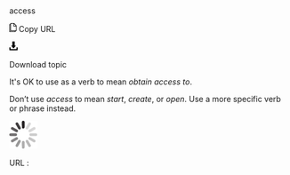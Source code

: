 ﻿# 

access

![Copy URL](media/access/Copy.png)
Copy URL

![Download](media/access/Download.png)

Download topic

It's OK to use as a verb to mean *obtain access to*. 

Don’t use *access* to mean *start*, *create*, or *open*. Use a more specific verb or phrase instead.

![In progress](media/access/activity-large.gif)

URL :
